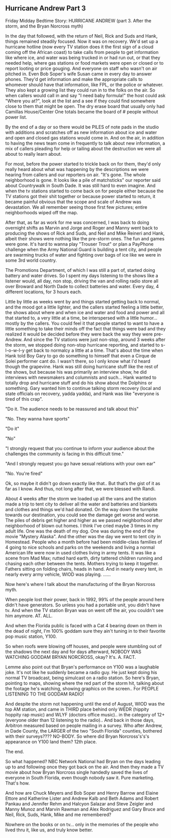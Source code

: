 ## Hurricane Andrew Part 3

Friday Midday Bedtime Story: HURRICANE ANDREW (part 3. After the storm, and the Bryan Norcross myth)

In the day that followed, with the return of Neil, Rick and Suds and Hank, things remained steadily focused. Now it was on recovery. We'd set up a hurricane hotline (now every TV station does it the first sign of a cloud coming off the African coast) to take calls from people to get information like where ice, and water was being trucked in or had run out, or that they needed help, where gas stations or food markets were open or closed or to report looting or price gouging. And everyone on staff who wasn't on air pitched in. Even Bob Soper's wife Susan came in every day to answer phones. They'd get information and make the appropriate calls to whomever should have that information, like FPL, or the police or whatever. They also kept a growing list they could run in to the folks on the air. So when callers would call in and say "I need baby formula!" the host could ask "Where you at?", look at the list and a see if they could find somewhere close to them that might be open. The dry erase board that usually only had Camillas House/Center One totals became the board of # people without power list.

By the end of a day or so there would be PILES of note pads in the studio with additions and scratches off as new information about ice and water and open and closed gas stations would come in. And on the air, in addition to having the news team come in frequently to talk about new information, a mix of callers pleading for help or tailing about the destruction we were all about to really learn about.

For most, before the power started to trickle back on for them, they'd only really heard about what was happening by the descriptions we were hearing from callers and our reporters on air. "It's gone. The whole neighborhood is gone. It looks like a pile of matchsticks" our reporter said about Countrywalk in South Dade. It was still hard to even imagine. And when the tv stations started to come back on for people either because the TV stations got their shit together or because power started to return, it became painful obvious that the scope and scale of Andrew was devastation. We all remember seeing those first few pictures; entire neighborhoods wiped off the map.

After that, as far as work for me was concerned, I was back to doing overnight shifts as Marvin and Jorge and Roger and Manny went back to producing the shows of Rick and Suds, and Neil and Mike Reineri and Hank, albeit their shows were nothing like the pre-storm ones. The fun and games were gone. It's hard to wanna play "Trouser Trout" or plan a PayPhone challenge when the Army National Guard is building a tent city, and people are swarming trucks of water and fighting over bags of ice like we were in some 3rd world country.

The Promotions Department, of which I was still a part of, started doing battery and water drives. So I spent my days listening to the shows like a listener would, all day, non stop, driving the van and rolling radio store all over Broward and North Dade to collect batteries and water. Every day, 4 different locations, for 3 hours each.

Little by little as weeks went by and things started getting back to normal, and the mood got a little lighter, and the callers started feeling a little better, the shows about where and when ice and water and food and power and all that started to, a very little at a time, be interspersed with a little humor… mostly by the callers. You could feel it that people started to want to have a little something to take their minds off the fact that things were bad and they realized it would be decided before they were back the way they were pre-Andrew. And since the TV stations were just non-stop, around 3 weeks after the storm, we stopped doing non-stop hurricane reporting, and started to s-l-o-w-l-y get back to normalcy a little at a time. That's about the time when Hank told Boy Gary to go do something to himself that even a Cirque de Solei performer cant do. I wasn't there, so I only know what I'd heard though the grapevine. Hank was still doing hurricane stuff like the rest of the shows, but because his was primarily an interview show, he did interviews with newsmakers and columnists and such… Hank wanted to totally drop and hurricane stuff and do his show about the Dolphins or something. Gary wanted him to continue talking storm recovery (local and state officials on recovery, yadda yadda), and Hank was like "everyone is tired of this crap".

"Do it. The audience needs to be reassured and talk about this"

"No. They wanna have sports"

"Do it"

"No"

"I strongly request that you continue to inform your audience about the challenges the community is facing in this difficult time."

"And I strongly request you go have sexual relations with your own ear"

"No. You're fired"

Ok, so maybe it didn't go down exactly like that.. But that’s the gist of it as far as I know. And thus, not long after that, we were blessed with Randi.

About 4 weeks after the storm we loaded up all the vans and the station made a trip to tent city to deliver all the water and batteries and blankets and clothes and things we'd had donated. On the way down the turnpike towards our destination, you could see the damage get worse and worse. The piles of debris get higher and higher as we passed neighborhood after neighborhood of blown out homes. I think I've cried maybe 3 times in my adult life. One was the death of my dog. One was during the end of the movie "Mystery Alaska". And the other was the day we went to tent city in Homestead. People who a month before had been middle-class families of 4 going to nice schools and parks on the weekends and living a normal American life were now in used clothes living in army tents. It was like a scene from Mad Max; rutted hard earth, dirty tattered children running and chasing each other between the tents. Mothers trying to keep it together. Fathers sitting on folding chairs, heads in hand. And in nearly every tent, in nearly every army vehicle, WIOD was playing.
......

Now here's where I talk about the manufacturing of the Bryan Norcross myth.

When people lost their power, back in 1992, 99% of the people around here didn't have generators. So unless you had a portable unit, you didn't have tv. And when the TV station Bryan was on went off the air, you couldn't see him anymore. AT. ALL.

And when the Florida public is faced with a Cat 4 bearing down on them in the dead of night, I'm 100% goddam sure they ain't tuning in to their favorite pop music station, Y100.

So when roofs were blowing off houses, and people were stumbling out of the shadows the next day and for days afterward, NOBODY WAS WATCHING GODDAM BRYAN NORCROSS, okay? It's. A. FACT.

Lemme also point out that Bryan's performance on Y100 was a laughable joke. It's not like he suddenly became a radio guy. He just kept doing his normal TV broadcast, being simulcast on a radio station. So here's Bryan, pointing to maps, showing where the red part of the storm hit, talking about the footage he's watching, showing graphics on the screen.. For PEOPLE LISTENING TO THE GODDAM RADIO!

And despite the storm not happening until the end of August, WIOD was the top AM station, and came in THIRD place behind only WEDR (hippity hoppity rap music) and WLYF (doctors office music).. in the category of 12+ (everyone older than 12 listening to the radio).. And back in those days, Arbitron measured based on people mailing in a survey. Who after Andrew, in Dade County, the LARGER of the two "South Florida" counties, bothered with their surveys???? NO-BODY. So where did Bryan Norcross's's's appearance on Y100 land them? 12th place.

The end.

So what happened? NBC Network National had Bryan on the days leading up to and following once they got back on the air. And then they made a TV movie about how Bryan Norcross single handedly saved the lives of everyone in South Florida, even though nobody saw it. Pure marketing. That's how.

And how are Chuck Meyers and Bob Soper and Henry Barrow and Elaine Ettore and Katherine Lister and Andrew Kalb and Beth Adams and Robert Pankau and Jennifer Rehm and Halcyon Salazar and Steve Zeigler and Manny Munoz and Marvin Rawman and Alex Rodriguez and Gary Bruce and Neil, Rick, Suds, Hank, Mike and me remembered?

Nowhere on the books or on tv… only in the memories of the people who lived thru it, like us, and truly know better.
